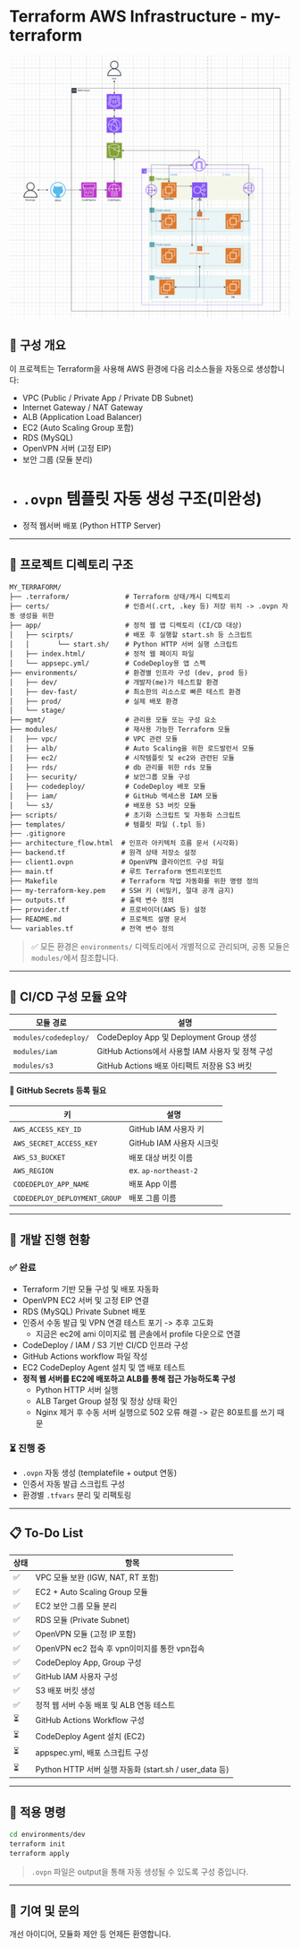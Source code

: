 # Terraform AWS Infrastructure - my-terraform

![프로젝트 아키텍쳐](https://github.com/Hyunje1128/KTB_Cloud/blob/main/Architecture_v3.png)

## 🔧 구성 개요
이 프로젝트는 Terraform을 사용해 AWS 환경에 다음 리소스들을 자동으로 생성합니다:

- VPC (Public / Private App / Private DB Subnet)
- Internet Gateway / NAT Gateway
- ALB (Application Load Balancer)
- EC2 (Auto Scaling Group 포함)
- RDS (MySQL)
- OpenVPN 서버 (고정 EIP)
- 보안 그룹 (모듈 분리)
- # `.ovpn` 템플릿 자동 생성 구조(미완성)
- 정적 웹서버 배포 (Python HTTP Server)

---

## 📁 프로젝트 디렉토리 구조

```
MY_TERRAFORM/
├── .terraform/              # Terraform 상태/캐시 디렉토리
├── certs/                   # 인증서(.crt, .key 등) 저장 위치 -> .ovpn 자동 생성을 위한
├── app/                     # 정적 웹 앱 디렉토리 (CI/CD 대상)
│   ├── scirpts/             # 배포 후 실행할 start.sh 등 스크립트
│   │       └── start.sh/    # Python HTTP 서버 실행 스크립트
│   ├── index.html/          # 정적 웹 페이지 파일
│   └── appsepc.yml/         # CodeDeploy용 앱 스펙
├── environments/            # 환경별 인프라 구성 (dev, prod 등)
│   ├── dev/                 # 개발자(me)가 테스트할 환경
│   ├── dev-fast/            # 최소한의 리소스로 빠른 테스트 환경
│   ├── prod/                # 실제 배포 환경
│   └── stage/
├── mgmt/                    # 관리용 모듈 또는 구성 요소
├── modules/                 # 재사용 가능한 Terraform 모듈
│   ├── vpc/                 # VPC 관련 모듈
│   ├── alb/                 # Auto Scaling을 위한 로드발런서 모듈
│   ├── ec2/                 # 시작템플릿 및 ec2와 관련된 모듈
│   ├── rds/                 # db 관리를 위한 rds 모듈
│   ├── security/            # 보안그룹 모듈 구성
│   ├── codedeploy/          # CodeDeploy 배포 모듈
│   ├── iam/                 # GitHub 액세스용 IAM 모듈
│   └── s3/                  # 배포용 S3 버킷 모듈
├── scripts/                 # 초기화 스크립트 및 자동화 스크립트
├── templates/               # 템플릿 파일 (.tpl 등)
├── .gitignore
├── architecture_flow.html  # 인프라 아키텍처 흐름 문서 (시각화)
├── backend.tf              # 원격 상태 저장소 설정
├── client1.ovpn            # OpenVPN 클라이언트 구성 파일
├── main.tf                 # 루트 Terraform 엔트리포인트
├── Makefile                # Terraform 작업 자동화를 위한 명령 정의
├── my-terraform-key.pem    # SSH 키 (비밀키, 절대 공개 금지)
├── outputs.tf              # 출력 변수 정의
├── provider.tf             # 프로바이더(AWS 등) 설정
├── README.md               # 프로젝트 설명 문서
└── variables.tf            # 전역 변수 정의
```

> ✅ 모든 환경은 `environments/` 디렉토리에서 개별적으로 관리되며, 공통 모듈은 `modules/`에서 참조합니다.

---

## 🚀 CI/CD 구성 모듈 요약

| 모듈 경로 | 설명 |
|-----------|------|
| `modules/codedeploy/` | CodeDeploy App 및 Deployment Group 생성 |
| `modules/iam` | GitHub Actions에서 사용할 IAM 사용자 및 정책 구성 |
| `modules/s3` | GitHub Actions 배포 아티팩트 저장용 S3 버킷 |

#### 🔐 GitHub Secrets 등록 필요

| 키 | 설명 |
|----|------|
| `AWS_ACCESS_KEY_ID` | GitHub IAM 사용자 키 |
| `AWS_SECRET_ACCESS_KEY` | GitHub IAM 사용자 시크릿 |
| `AWS_S3_BUCKET` | 배포 대상 버킷 이름 |
| `AWS_REGION` | ex. `ap-northeast-2` |
| `CODEDEPLOY_APP_NAME` | 배포 App 이름 |
| `CODEDEPLOY_DEPLOYMENT_GROUP` | 배포 그룹 이름 |

---

## 🧪 개발 진행 현황

### ✅ 완료

- Terraform 기반 모듈 구성 및 배포 자동화
- OpenVPN EC2 서버 및 고정 EIP 연결
- RDS (MySQL) Private Subnet 배포
- 인증서 수동 발급 및 VPN 연결 테스트 포기 -> 추후 고도화
  - 지금은 ec2에 ami 이미지로 웹 콘솔에서 profile 다운으로 연결 
- CodeDeploy / IAM / S3 기반 CI/CD 인프라 구성
- GitHub Actions workflow 파일 작성
- EC2 CodeDeploy Agent 설치 및 앱 배포 테스트
- **정적 웹 서버를 EC2에 배포하고 ALB를 통해 접근 가능하도록 구성**
  - Python HTTP 서버 실행
  - ALB Target Group 설정 및 정상 상태 확인
  - Nginx 제거 후 수동 서버 실행으로 502 오류 해결 -> 같은 80포트를 쓰기 때문

### ⏳ 진행 중

- `.ovpn` 자동 생성 (templatefile + output 연동)
- 인증서 자동 발급 스크립트 구성
- 환경별 `.tfvars` 분리 및 리팩토링

---

## 📋 To-Do List

| 상태 | 항목 |
|------|------|
| ✅ | VPC 모듈 보완 (IGW, NAT, RT 포함) |
| ✅ | EC2 + Auto Scaling Group 모듈 |
| ✅ | EC2 보안 그룹 모듈 분리 |
| ✅ | RDS 모듈 (Private Subnet) |
| ✅ | OpenVPN 모듈 (고정 IP 포함) |
| ✅ | OpenVPN ec2 접속 후 vpn이미지를 통한 vpn접속 |
| ✅ | CodeDeploy App, Group 구성 |
| ✅ | GitHub IAM 사용자 구성 |
| ✅ | S3 배포 버킷 생성 |
| ✅ | 정적 웹 서버 수동 배포 및 ALB 연동 테스트 |
| ⏳ | GitHub Actions Workflow 구성 |
| ⏳ | CodeDeploy Agent 설치 (EC2) |
| ⏳ | appspec.yml, 배포 스크립트 구성 |
| ⏳ | Python HTTP 서버 실행 자동화 (start.sh / user_data 등) |

---

## 🚀 적용 명령

```bash
cd environments/dev
terraform init
terraform apply
```

> `.ovpn` 파일은 output을 통해 자동 생성될 수 있도록 구성 중입니다.

---

## 🙌 기여 및 문의
개선 아이디어, 모듈화 제안 등 언제든 환영합니다.
